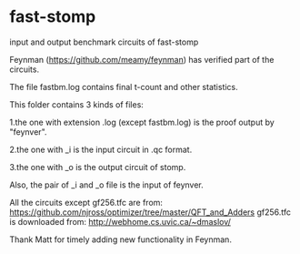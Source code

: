 # fast-stomp
input and output benchmark circuits of fast-stomp

Feynman (https://github.com/meamy/feynman) has verified part of the circuits. 

The file fastbm.log contains final t-count and other statistics.

This folder contains 3 kinds of files:

  1.the one with extension .log (except fastbm.log) is the proof output by "feynver".

  2.the one with _i is the input circuit in .qc format.

  3.the one with _o is the output circuit of stomp.

Also, the pair of _i and _o file is the input of feynver.

All the circuits except gf256.tfc are from: https://github.com/njross/optimizer/tree/master/QFT_and_Adders
gf256.tfc is downloaded from: http://webhome.cs.uvic.ca/~dmaslov/

Thank Matt for timely adding new functionality in Feynman.
